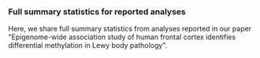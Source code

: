 ### Full summary statistics for reported analyses

Here, we share full summary statistics from analyses reported in our paper "Epigenome-wide association study of human frontal cortex identifies differential methylation in Lewy body pathology". 
